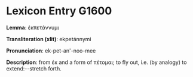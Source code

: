 # Lexicon Entry G1600

**Lemma**: ἐκπετάννυμι

**Transliteration (xlit)**: ekpetánnymi

**Pronunciation**: ek-pet-an'-noo-mee

**Description**:
from ἐκ and a form of πέτομαι; to fly out, i.e. (by analogy) to extend:--stretch forth.
